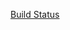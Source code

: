 [Build Status](http://192.168.31.132:8080/buildStatus/icon?job=deploiement "http://192.168.31.132:8080/job/deploiement/")
